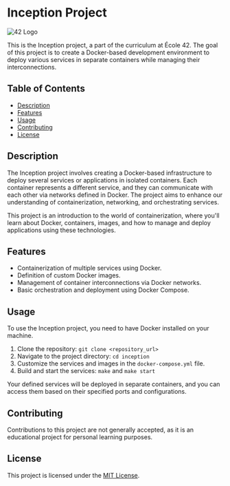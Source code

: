 # Inception Project

![42 Logo](https://img.shields.io/badge/42-Project-brightgreen.svg)

This is the Inception project, a part of the curriculum at École 42. The goal of this project is to create a Docker-based development environment to deploy various services in separate containers while managing their interconnections.

## Table of Contents

- [Description](#description)
- [Features](#features)
- [Usage](#usage)
- [Contributing](#contributing)
- [License](#license)

## Description

The Inception project involves creating a Docker-based infrastructure to deploy several services or applications in isolated containers. Each container represents a different service, and they can communicate with each other via networks defined in Docker. The project aims to enhance our understanding of containerization, networking, and orchestrating services.

This project is an introduction to the world of containerization, where you'll learn about Docker, containers, images, and how to manage and deploy applications using these technologies.

## Features

- Containerization of multiple services using Docker.
- Definition of custom Docker images.
- Management of container interconnections via Docker networks.
- Basic orchestration and deployment using Docker Compose.

## Usage

To use the Inception project, you need to have Docker installed on your machine.

1. Clone the repository: `git clone <repository_url>`
2. Navigate to the project directory: `cd inception`
3. Customize the services and images in the `docker-compose.yml` file.
4. Build and start the services: `make` and `make start`

Your defined services will be deployed in separate containers, and you can access them based on their specified ports and configurations.

## Contributing

Contributions to this project are not generally accepted, as it is an educational project for personal learning purposes.

## License

This project is licensed under the [MIT License](LICENSE).
